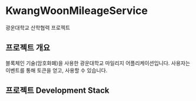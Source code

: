 # KwangWoonMileageService
광운대학교 산학협력 프로젝트

## 프로젝트 개요
블록체인 기술(암호화폐)을 사용한 광운대학교 마일리지 어플리케이션입니다.
사용자는 이벤트를 통해 토큰을 얻고, 사용할 수 있습니다.

## 프로젝트 Development Stack
